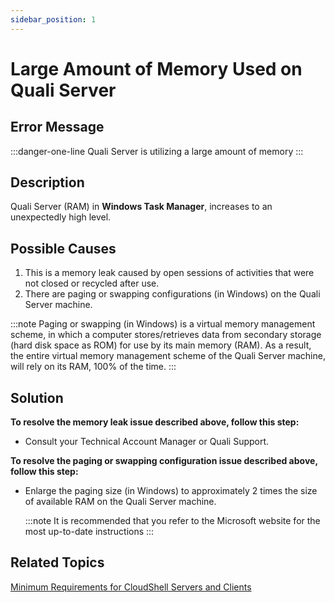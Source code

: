 ```yaml
---
sidebar_position: 1
---
```

# Large Amount of Memory Used on Quali Server

## Error Message

:::danger-one-line
Quali Server is utilizing a large amount of memory
:::

## Description

Quali Server (RAM) in **Windows Task Manager**, increases to an unexpectedly high level.

## Possible Causes

1. This is a memory leak caused by open sessions of activities that were not closed or recycled after use.
2. There are paging or swapping configurations (in Windows) on the Quali Server machine.

:::note
Paging or swapping (in Windows) is a virtual memory management scheme, in which a computer stores/retrieves data from secondary storage (hard disk space as ROM) for use by its main memory (RAM). As a result, the entire virtual memory management scheme of the Quali Server machine, will rely on its RAM, 100% of the time.
:::

## Solution

**To resolve the memory leak issue described above, follow this step:**

- Consult your Technical Account Manager or Quali Support.

**To resolve the paging or swapping configuration issue described above, follow this step:**

- Enlarge the paging size (in Windows) to approximately 2 times the size of available RAM on the Quali Server machine.
    
    :::note
    It is recommended that you refer to the Microsoft website for the most up-to-date instructions
    :::
    

## Related Topics

[Minimum Requirements for CloudShell Servers and Clients](https://help.quali.com/Online%20Help/0.0/Portal/Content/IG/Overview/srvrs.htm)
